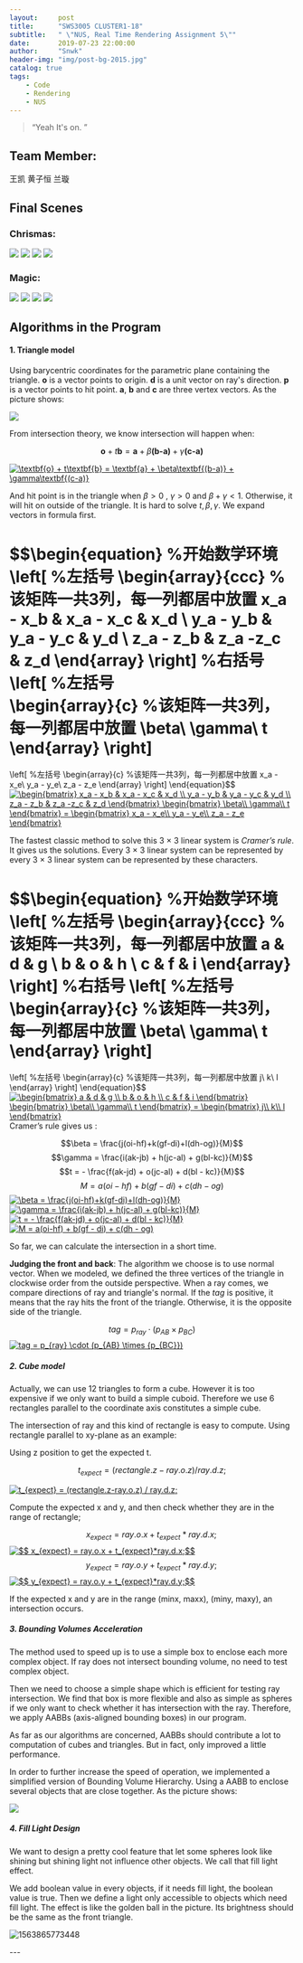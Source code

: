 ```yaml
---
layout:     post
title:      "SWS3005 CLUSTER1-18"
subtitle:   " \"NUS, Real Time Rendering Assignment 5\""
date:       2019-07-23 22:00:00
author:     "Snwk"
header-img: "img/post-bg-2015.jpg"
catalog: true
tags:
    - Code
    - Rendering
    - NUS
---
```


> “Yeah It's on. ”


## Team Member:

王凯 黄子恒 兰璇

## Final Scenes
### Chrismas:
![](/img/in-post/post-RenderingAS5/A01.PNG)
![](/img/in-post/post-RenderingAS5/A02.PNG)
![](/img/in-post/post-RenderingAS5/A03.PNG)
![](/img/in-post/post-RenderingAS5/A04.PNG)

### Magic:
![](/img/in-post/post-RenderingAS5/B01.PNG)
![](/img/in-post/post-RenderingAS5/B02.PNG)
![](/img/in-post/post-RenderingAS5/B03.PNG)
![](/img/in-post/post-RenderingAS5/B04.PNG)

## Algorithms in the Program

#### 1. Triangle model

   Using barycentric coordinates for the parametric plane containing the triangle. **o** is a vector points to origin. **d** is a unit vector on ray's direction. **p** is a vector points to hit point. **a**, **b** and **c** are three vertex vectors. As the picture shows:

   ![](/img/in-post/post-RenderingAS5/p1.PNG)

   From intersection theory, we know intersection will happen when:

   

   $$\textbf{o} + t\textbf{b}  = \textbf{a} + \beta\textbf{(b-a)} + \gamma\textbf{(c-a)}$$

   <a href="https://www.codecogs.com/eqnedit.php?latex=\textbf{o}&space;&plus;&space;t\textbf{b}&space;=&space;\textbf{a}&space;&plus;&space;\beta\textbf{(b-a)}&space;&plus;&space;\gamma\textbf{(c-a)}" target="_blank"><img src="https://latex.codecogs.com/gif.latex?\textbf{o}&space;&plus;&space;t\textbf{b}&space;=&space;\textbf{a}&space;&plus;&space;\beta\textbf{(b-a)}&space;&plus;&space;\gamma\textbf{(c-a)}" title="\textbf{o} + t\textbf{b} = \textbf{a} + \beta\textbf{(b-a)} + \gamma\textbf{(c-a)}" /></a>
   

   And hit point is in the triangle when $\beta > 0$ , $\gamma > 0$ and $\beta + \gamma < 1$. Otherwise, it will hit on outside of the triangle. It is hard to solve $t,\beta,\gamma$. We expand vectors in formula first.

   

   $$\begin{equation}       %开始数学环境
   \left[                %左括号
   \begin{array}{ccc}   %该矩阵一共3列，每一列都居中放置
   x_a - x_b & x_a - x_c & x_d \\
   y_a - y_b & y_a - y_c & y_d \\
   z_a - z_b & z_a -z_c & z_d
   \end{array}
   \right]                 %右括号
   \left[                %左括号	
   \begin{array}{c}   %该矩阵一共3列，每一列都居中放置
   \beta\\
   \gamma\\
   t
   \end{array}
   \right]  
   =
   \left[            %左括号
   \begin{array}{c}   %该矩阵一共3列，每一列都居中放置
   x_a - x_e\\
   y_a - y_e\\
   z_a - z_e
   \end{array}
   \right] 
   \end{equation}$$ 
<a href="https://www.codecogs.com/eqnedit.php?latex=\begin{bmatrix}&space;x_a&space;-&space;x_b&space;&&space;x_a&space;-&space;x_c&space;&&space;x_d&space;\\&space;y_a&space;-&space;y_b&space;&&space;y_a&space;-&space;y_c&space;&&space;y_d&space;\\&space;z_a&space;-&space;z_b&space;&&space;z_a&space;-z_c&space;&&space;z_d&space;\end{bmatrix}&space;\begin{bmatrix}&space;\beta\\&space;\gamma\\&space;t&space;\end{bmatrix}&space;=&space;\begin{bmatrix}&space;x_a&space;-&space;x_e\\&space;y_a&space;-&space;y_e\\&space;z_a&space;-&space;z_e&space;\end{bmatrix}" target="_blank"><img src="https://latex.codecogs.com/gif.latex?\begin{bmatrix}&space;x_a&space;-&space;x_b&space;&&space;x_a&space;-&space;x_c&space;&&space;x_d&space;\\&space;y_a&space;-&space;y_b&space;&&space;y_a&space;-&space;y_c&space;&&space;y_d&space;\\&space;z_a&space;-&space;z_b&space;&&space;z_a&space;-z_c&space;&&space;z_d&space;\end{bmatrix}&space;\begin{bmatrix}&space;\beta\\&space;\gamma\\&space;t&space;\end{bmatrix}&space;=&space;\begin{bmatrix}&space;x_a&space;-&space;x_e\\&space;y_a&space;-&space;y_e\\&space;z_a&space;-&space;z_e&space;\end{bmatrix}" title="\begin{bmatrix} x_a - x_b & x_a - x_c & x_d \\ y_a - y_b & y_a - y_c & y_d \\ z_a - z_b & z_a -z_c & z_d \end{bmatrix} \begin{bmatrix} \beta\\ \gamma\\ t \end{bmatrix} = \begin{bmatrix} x_a - x_e\\ y_a - y_e\\ z_a - z_e \end{bmatrix}" /></a>
   

   The fastest classic method to solve this 3 × 3 linear system is $\textit{Cramer’s rule}$. It gives us the solutions. Every 3 × 3 linear system can be represented by every 3 × 3 linear system can be represented by these characters.


   $$\begin{equation}       %开始数学环境
   \left[                %左括号
   \begin{array}{ccc}   %该矩阵一共3列，每一列都居中放置
   a & d & g \\
   b & o & h \\
   c & f & i
   \end{array}
   \right]                 %右括号
   \left[                %左括号
   \begin{array}{c}   %该矩阵一共3列，每一列都居中放置
   \beta\\
   \gamma\\
   t
   \end{array}
   \right]  
   =
   \left[            %左括号
   \begin{array}{c}   %该矩阵一共3列，每一列都居中放置
   j\\
   k\\
   l
   \end{array}
   \right] 
   \end{equation}​$$
<a href="https://www.codecogs.com/eqnedit.php?latex=\begin{bmatrix}&space;a&space;&&space;d&space;&&space;g&space;\\&space;b&space;&&space;o&space;&&space;h&space;\\&space;c&space;&&space;f&space;&&space;i&space;\end{bmatrix}&space;\begin{bmatrix}&space;\beta\\&space;\gamma\\&space;t&space;\end{bmatrix}&space;=&space;\begin{bmatrix}&space;j\\&space;k\\&space;l&space;\end{bmatrix}" target="_blank"><img src="https://latex.codecogs.com/gif.latex?\begin{bmatrix}&space;a&space;&&space;d&space;&&space;g&space;\\&space;b&space;&&space;o&space;&&space;h&space;\\&space;c&space;&&space;f&space;&&space;i&space;\end{bmatrix}&space;\begin{bmatrix}&space;\beta\\&space;\gamma\\&space;t&space;\end{bmatrix}&space;=&space;\begin{bmatrix}&space;j\\&space;k\\&space;l&space;\end{bmatrix}" title="\begin{bmatrix} a & d & g \\ b & o & h \\ c & f & i \end{bmatrix} \begin{bmatrix} \beta\\ \gamma\\ t \end{bmatrix} = \begin{bmatrix} j\\ k\\ l \end{bmatrix}" /></a>
   Cramer’s rule gives us :

   $$\beta = \frac{j(oi-hf)+k(gf-di)+l(dh-og)}{M}$$
   $$\gamma = \frac{i(ak-jb) + h(jc-al) + g(bl-kc)}{M}$$
   $$t = - \frac{f(ak-jd) + o(jc-al) + d(bl - kc)}{M}$$
   $$M = a(oi-hf) + b(gf - di) + c(dh - og)$$
   <a href="https://www.codecogs.com/eqnedit.php?latex=\beta&space;=&space;\frac{j(oi-hf)&plus;k(gf-di)&plus;l(dh-og)}{M}" target="_blank"><img src="https://latex.codecogs.com/gif.latex?\beta&space;=&space;\frac{j(oi-hf)&plus;k(gf-di)&plus;l(dh-og)}{M}" title="\beta = \frac{j(oi-hf)+k(gf-di)+l(dh-og)}{M}" /></a>
   <a href="https://www.codecogs.com/eqnedit.php?latex=\gamma&space;=&space;\frac{i(ak-jb)&space;&plus;&space;h(jc-al)&space;&plus;&space;g(bl-kc)}{M}" target="_blank"><img src="https://latex.codecogs.com/gif.latex?\gamma&space;=&space;\frac{i(ak-jb)&space;&plus;&space;h(jc-al)&space;&plus;&space;g(bl-kc)}{M}" title="\gamma = \frac{i(ak-jb) + h(jc-al) + g(bl-kc)}{M}" /></a>
    <a href="https://www.codecogs.com/eqnedit.php?latex=t&space;=&space;-&space;\frac{f(ak-jd)&space;&plus;&space;o(jc-al)&space;&plus;&space;d(bl&space;-&space;kc)}{M}" target="_blank"><img src="https://latex.codecogs.com/gif.latex?t&space;=&space;-&space;\frac{f(ak-jd)&space;&plus;&space;o(jc-al)&space;&plus;&space;d(bl&space;-&space;kc)}{M}" title="t = - \frac{f(ak-jd) + o(jc-al) + d(bl - kc)}{M}" /></a>
    <a href="https://www.codecogs.com/eqnedit.php?latex=M&space;=&space;a(oi-hf)&space;&plus;&space;b(gf&space;-&space;di)&space;&plus;&space;c(dh&space;-&space;og)" target="_blank"><img src="https://latex.codecogs.com/gif.latex?M&space;=&space;a(oi-hf)&space;&plus;&space;b(gf&space;-&space;di)&space;&plus;&space;c(dh&space;-&space;og)" title="M = a(oi-hf) + b(gf - di) + c(dh - og)" /></a>


   So far, we can calculate the intersection in a short time.
 
   **Judging the front and back**: The algorithm we choose is to use normal vector. When we modeled, we defined the three vertices of the triangle in clockwise order from the outside perspective. When a ray comes, we compare directions of ray and triangle's normal. If the $tag$ is positive, it means that the ray hits the front of the triangle. Otherwise, it is the opposite side of the triangle.

   

   $$tag = p_{ray} \cdot (p_{AB}  \times {p_{BC}})$$
    <a href="https://www.codecogs.com/eqnedit.php?latex=tag&space;=&space;p_{ray}&space;\cdot&space;(p_{AB}&space;\times&space;{p_{BC}})" target="_blank"><img src="https://latex.codecogs.com/gif.latex?tag&space;=&space;p_{ray}&space;\cdot&space;(p_{AB}&space;\times&space;{p_{BC}})" title="tag = p_{ray} \cdot (p_{AB} \times {p_{BC}})" /></a>
   

##### 2. Cube model

   Actually, we can use 12 triangles to form a cube. However it is too expensive if we only want to build a simple cuboid. Therefore we use 6 rectangles parallel to the coordinate axis constitutes a simple cube.

   The intersection of ray and this kind of rectangle is easy to compute. Using rectangle parallel to xy-plane as an example:

   Using z position to get the expected t.

   

   $$t_{expect} = (rectangle.z-ray.o.z) / ray.d.z;$$

   <a href="https://www.codecogs.com/eqnedit.php?latex=t_{expect}&space;=&space;(rectangle.z-ray.o.z)&space;/&space;ray.d.z;" target="_blank"><img src="https://latex.codecogs.com/gif.latex?t_{expect}&space;=&space;(rectangle.z-ray.o.z)&space;/&space;ray.d.z;" title="t_{expect} = (rectangle.z-ray.o.z) / ray.d.z;" /></a>

   Compute the expected x and y, and then check whether they are in the range of rectangle;

   

   $$ x_{expect} = ray.o.x + t_{expect}*ray.d.x;​$$
    <a href="https://www.codecogs.com/eqnedit.php?latex=$$&space;x_{expect}&space;=&space;ray.o.x&space;&plus;&space;t_{expect}*ray.d.x;​$$" target="_blank"><img src="https://latex.codecogs.com/gif.latex?$$&space;x_{expect}&space;=&space;ray.o.x&space;&plus;&space;t_{expect}*ray.d.x;​$$" title="$$ x_{expect} = ray.o.x + t_{expect}*ray.d.x;​$$" /></a>
   $$ y_{expect} = ray.o.y + t_{expect}*ray.d.y;​$$
   <a href="https://www.codecogs.com/eqnedit.php?latex=$$&space;y_{expect}&space;=&space;ray.o.y&space;&plus;&space;t_{expect}*ray.d.y;​$$" target="_blank"><img src="https://latex.codecogs.com/gif.latex?$$&space;y_{expect}&space;=&space;ray.o.y&space;&plus;&space;t_{expect}*ray.d.y;​$$" title="$$ y_{expect} = ray.o.y + t_{expect}*ray.d.y;​$$" /></a>

   

   If the expected x and y are in the range (minx, maxx), (miny, maxy), an intersection occurs.

   

##### 3. Bounding Volumes Acceleration

   The method used to speed up is to use a simple box to enclose each more complex object. If ray does not intersect bounding volume, no need to test complex object. 

   Then we need to choose a simple shape which is efficient for testing ray intersection. We find that box is more flexible and also as simple as spheres if we only want to check whether it has intersection with the ray. Therefore, we apply AABBs (axis-aligned bounding boxes) in our program.

   As far as our algorithms are concerned, AABBs should contribute a lot to computation of cubes and triangles. But in fact, only improved a little performance.

   In order to further increase the speed of operation, we implemented a simplified version of Bounding Volume Hierarchy. Using a AABB to enclose several objects that are close together. As the picture shows:

   ![](/img/in-post/post-RenderingAS5/p2.png)

   

##### 4. Fill Light Design

   We want to design a pretty cool feature that let some spheres look like shining but shining light not influence other objects. We call that fill light effect.

   We add boolean value in every objects, if it needs fill light, the boolean value is true. Then we define a light only accessible to objects which need fill light. The effect is like the golden ball in the picture. Its brightness should be the same as the front triangle.

   ![1563865773448](/img/in-post/post-RenderingAS5/p3.png)



<p id = "build"></p>
---




